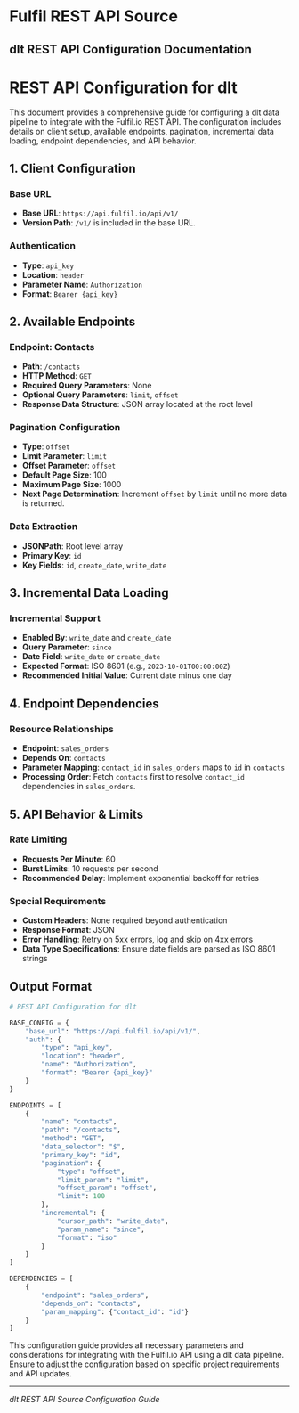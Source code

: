 # Fulfil REST API Source

## dlt REST API Configuration Documentation

# REST API Configuration for dlt

This document provides a comprehensive guide for configuring a dlt data pipeline to integrate with the Fulfil.io REST API. The configuration includes details on client setup, available endpoints, pagination, incremental data loading, endpoint dependencies, and API behavior.

## 1. Client Configuration

### Base URL
- **Base URL**: `https://api.fulfil.io/api/v1/`
- **Version Path**: `/v1/` is included in the base URL.

### Authentication
- **Type**: `api_key`
- **Location**: `header`
- **Parameter Name**: `Authorization`
- **Format**: `Bearer {api_key}`

## 2. Available Endpoints

### Endpoint: Contacts
- **Path**: `/contacts`
- **HTTP Method**: `GET`
- **Required Query Parameters**: None
- **Optional Query Parameters**: `limit`, `offset`
- **Response Data Structure**: JSON array located at the root level

### Pagination Configuration
- **Type**: `offset`
- **Limit Parameter**: `limit`
- **Offset Parameter**: `offset`
- **Default Page Size**: 100
- **Maximum Page Size**: 1000
- **Next Page Determination**: Increment `offset` by `limit` until no more data is returned.

### Data Extraction
- **JSONPath**: Root level array
- **Primary Key**: `id`
- **Key Fields**: `id`, `create_date`, `write_date`

## 3. Incremental Data Loading

### Incremental Support
- **Enabled By**: `write_date` and `create_date`
- **Query Parameter**: `since`
- **Date Field**: `write_date` or `create_date`
- **Expected Format**: ISO 8601 (e.g., `2023-10-01T00:00:00Z`)
- **Recommended Initial Value**: Current date minus one day

## 4. Endpoint Dependencies

### Resource Relationships
- **Endpoint**: `sales_orders`
- **Depends On**: `contacts`
- **Parameter Mapping**: `contact_id` in `sales_orders` maps to `id` in `contacts`
- **Processing Order**: Fetch `contacts` first to resolve `contact_id` dependencies in `sales_orders`.

## 5. API Behavior & Limits

### Rate Limiting
- **Requests Per Minute**: 60
- **Burst Limits**: 10 requests per second
- **Recommended Delay**: Implement exponential backoff for retries

### Special Requirements
- **Custom Headers**: None required beyond authentication
- **Response Format**: JSON
- **Error Handling**: Retry on 5xx errors, log and skip on 4xx errors
- **Data Type Specifications**: Ensure date fields are parsed as ISO 8601 strings

## Output Format

```python
# REST API Configuration for dlt

BASE_CONFIG = {
    "base_url": "https://api.fulfil.io/api/v1/",
    "auth": {
        "type": "api_key",
        "location": "header",
        "name": "Authorization",
        "format": "Bearer {api_key}"
    }
}

ENDPOINTS = [
    {
        "name": "contacts",
        "path": "/contacts",
        "method": "GET",
        "data_selector": "$",
        "primary_key": "id",
        "pagination": {
            "type": "offset",
            "limit_param": "limit",
            "offset_param": "offset",
            "limit": 100
        },
        "incremental": {
            "cursor_path": "write_date",
            "param_name": "since",
            "format": "iso"
        }
    }
]

DEPENDENCIES = [
    {
        "endpoint": "sales_orders", 
        "depends_on": "contacts",
        "param_mapping": {"contact_id": "id"}
    }
]
```

This configuration guide provides all necessary parameters and considerations for integrating with the Fulfil.io API using a dlt data pipeline. Ensure to adjust the configuration based on specific project requirements and API updates.

---
*dlt REST API Source Configuration Guide*